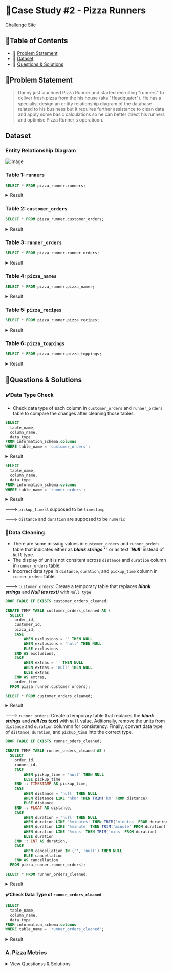 # 🍕Case Study #2 - Pizza Runners

[Challenge Site](https://8weeksqlchallenge.com/case-study-2/)

## 📖Table of Contents
- 🎯 [Problem Statement](problem-statement)
- 📂 [Dataset](dataset)
- 🚀 [Questions & Solutions](questions-&-solutions)

## 🎯Problem Statement
> Danny just lauchned Pizza Runner and started recruiting "runners" to deliver fresh pizza from the
> his house (aka "Headquater"). He has a specialist design an entity relationship diagram of the
> database related to his business but it requires further assistance to clean data and apply some
> basic calculations so he can better direct his runners and optimise Pizza Runner's operatioon.  

## Dataset
### Entity Relationship Diagram
![image](https://user-images.githubusercontent.com/75436284/225012461-ad086230-84cb-4c2c-9fb3-d387260e7406.png)

### Table 1:  ```runners```
```sql
SELECT * FROM pizza_runner.runners;
```
<details>
<summary>
  Result
</summary>

| runner_id | registration_date        |
| --------- | ------------------------ |
| 1         | 2021-01-01T00:00:00.000Z |
| 2         | 2021-01-03T00:00:00.000Z |
| 3         | 2021-01-08T00:00:00.000Z |
| 4         | 2021-01-15T00:00:00.000Z |

 </details>
 
 
### Table 2: ```customer_orders```
```sql
SELECT * FROM pizza_runner.customer_orders;
```
<details>
<summary>
  Result
</summary>

| order_id | customer_id | pizza_id | exclusions | extras | order_time               |
| -------- | ----------- | -------- | ---------- | ------ | ------------------------ |
| 1        | 101         | 1        |            |        | 2020-01-01T18:05:02.000Z |
| 2        | 101         | 1        |            |        | 2020-01-01T19:00:52.000Z |
| 3        | 102         | 1        |            |        | 2020-01-02T23:51:23.000Z |
| 3        | 102         | 2        |            | NaN    | 2020-01-02T23:51:23.000Z |
| 4        | 103         | 1        | 4          |        | 2020-01-04T13:23:46.000Z |
| 4        | 103         | 1        | 4          |        | 2020-01-04T13:23:46.000Z |
| 4        | 103         | 2        | 4          |        | 2020-01-04T13:23:46.000Z |
| 5        | 104         | 1        | null       | 1      | 2020-01-08T21:00:29.000Z |
| 6        | 101         | 2        | null       | null   | 2020-01-08T21:03:13.000Z |
| 7        | 105         | 2        | null       | 1      | 2020-01-08T21:20:29.000Z |
| 8        | 102         | 1        | null       | null   | 2020-01-09T23:54:33.000Z |
| 9        | 103         | 1        | 4          | 1, 5   | 2020-01-10T11:22:59.000Z |
| 10       | 104         | 1        | null       | null   | 2020-01-11T18:34:49.000Z |
| 10       | 104         | 1        | 2, 6       | 1, 4   | 2020-01-11T18:34:49.000Z |

 </details>
 
 
 ### Table 3:  ```runner_orders```
```sql
SELECT * FROM pizza_runner.runner_orders;
```
<details>
<summary>
  Result
</summary>

| order_id | runner_id | pickup_time         | distance | duration   | cancellation            |
| -------- | --------- | ------------------- | -------- | ---------- | ----------------------- |
| 1        | 1         | 2020-01-01 18:15:34 | 20km     | 32 minutes |                         |
| 2        | 1         | 2020-01-01 19:10:54 | 20km     | 27 minutes |                         |
| 3        | 1         | 2020-01-03 00:12:37 | 13.4km   | 20 mins    | NaN                     |
| 4        | 2         | 2020-01-04 13:53:03 | 23.4     | 40         | NaN                     |
| 5        | 3         | 2020-01-08 21:10:57 | 10       | 15         | NaN                     |
| 6        | 3         | null                | null     | null       | Restaurant Cancellation |
| 7        | 2         | 2020-01-08 21:30:45 | 25km     | 25mins     | null                    |
| 8        | 2         | 2020-01-10 00:15:02 | 23.4 km  | 15 minute  | null                    |
| 9        | 2         | null                | null     | null       | Customer Cancellation   |
| 10       | 1         | 2020-01-11 18:50:20 | 10km     | 10minutes  | null                    |


 </details>
 
 
 ### Table 4:  ```pizza_names```
```sql
SELECT * FROM pizza_runner.pizza_names;
```
<details>
<summary>
  Result
</summary>

| pizza_id | pizza_name |
| -------- | ---------- |
| 1        | Meatlovers |
| 2        | Vegetarian |

 </details>
 
 
  ### Table 5:  ```pizza_recipes```
```sql
SELECT * FROM pizza_runner.pizza_recipes;
```
<details>
<summary>
  Result
</summary>

| pizza_id | toppings                |
| -------- | ----------------------- |
| 1        | 1, 2, 3, 4, 5, 6, 8, 10 |
| 2        | 4, 6, 7, 9, 11, 12      |

</details>


  ### Table 6:  ```pizza_toppings```
```sql
SELECT * FROM pizza_runner.pizza_toppings;
```
<details>
<summary>
  Result
</summary>

| topping_id | topping_name |
| ---------- | ------------ |
| 1          | Bacon        |
| 2          | BBQ Sauce    |
| 3          | Beef         |
| 4          | Cheese       |
| 5          | Chicken      |
| 6          | Mushrooms    |
| 7          | Onions       |
| 8          | Pepperoni    |
| 9          | Peppers      |
| 10         | Salami       |
| 11         | Tomatoes     |
| 12         | Tomato Sauce |

</details>

 
## 🎯Questions & Solutions
### ✔️Data Type Check
- Check data type of each column in ```customer_orders``` and ```runner_orders``` table to compare the changes after cleaning those tables. 

```sql
SELECT 
  table_name,
  column_name,
  data_type
FROM information_schema.columns
WHERE table_name = 'customer_orders';
```

<details>
  <summary>
    Result
  </summary>
  
| table_name      | column_name | data_type                   |
| --------------- | ----------- | --------------------------- |
| customer_orders | order_id    | integer                     |
| customer_orders | customer_id | integer                     |
| customer_orders | pizza_id    | integer                     |
| customer_orders | order_time  | timestamp without time zone |
| customer_orders | exclusions  | character varying           |
| customer_orders | extras      | character varying           |
 
</details>

```sql
SELECT 
  table_name,
  column_name,
  data_type
FROM information_schema.columns
WHERE table_name = 'runner_orders';
```

<details>
  <summary>
    Result
  </summary>
  
| table_name    | column_name  | data_type         |
| ------------- | ------------ | ----------------- |
| runner_orders | order_id     | integer           |
| runner_orders | runner_id    | integer           |
| runner_orders | pickup_time  | character varying |
| runner_orders | distance     | character varying |
| runner_orders | duration     | character varying |
| runner_orders | cancellation | character varying |
 
</details>

---> ```pickup_time``` is supposed to be ```timestamp```

---> ```distance``` and ```duration``` are supposed to be ```numeric```



### 🧹Data Cleaning 
- There are some missing values in ```customer_orders``` and ```runner_orders``` table that indicates either as ***blank strings ' '*** or as text ***'Null'*** instead of ```Null``` type. 
- The display of unit is not consitent across ```distance``` and ```duration``` column in ```runner_orders``` table.
- Incorrect data type in ```distance```, ```duration```, and ```pickup_time``` column in ```runner_orders``` table. 

---> ```customer_orders```: Creare a temporary table that replaces ***blank strings*** and ***Null (as text)*** with ```Null type``` 

```sql
DROP TABLE IF EXISTS customer_orders_cleaned;

CREATE TEMP TABLE customer_orders_cleaned AS (
  SELECT 
  	order_id,
  	customer_id,
  	pizza_id, 
  	CASE 
  		WHEN exclusions = '' THEN NULL
  		WHEN exclusions = 'null' THEN NULL
  		ELSE exclusions
  	END AS exclusions, 
  	CASE 
  		WHEN extras = '' THEN NULL
  		WHEN extras = 'null' THEN NULL
  		ELSE extras
  	END AS extras,
  	order_time
  FROM pizza_runner.customer_orders);

SELECT * FROM customer_orders_cleaned;
```
<details>
   <summary>
     Result
  </summary>
  
| order_id | customer_id | pizza_id | exclusions | extras | order_time               |
| -------- | ----------- | -------- | ---------- | ------ | ------------------------ |
| 1        | 101         | 1        |            |        | 2020-01-01T18:05:02.000Z |
| 2        | 101         | 1        |            |        | 2020-01-01T19:00:52.000Z |
| 3        | 102         | 1        |            |        | 2020-01-02T23:51:23.000Z |
| 3        | 102         | 2        |            |        | 2020-01-02T23:51:23.000Z |
| 4        | 103         | 1        | 4          |        | 2020-01-04T13:23:46.000Z |
| 4        | 103         | 1        | 4          |        | 2020-01-04T13:23:46.000Z |
| 4        | 103         | 2        | 4          |        | 2020-01-04T13:23:46.000Z |
| 5        | 104         | 1        |            | 1      | 2020-01-08T21:00:29.000Z |
| 6        | 101         | 2        |            |        | 2020-01-08T21:03:13.000Z |
| 7        | 105         | 2        |            | 1      | 2020-01-08T21:20:29.000Z |
| 8        | 102         | 1        |            |        | 2020-01-09T23:54:33.000Z |
| 9        | 103         | 1        | 4          | 1, 5   | 2020-01-10T11:22:59.000Z |
| 10       | 104         | 1        |            |        | 2020-01-11T18:34:49.000Z |
| 10       | 104         | 1        | 2, 6       | 1, 4   | 2020-01-11T18:34:49.000Z |
</details>

---> ```runner_orders```: Create a temporary table that replaces the ***blank strings*** and ***null (as text)*** with ```Null``` value. Aditionally, remove the units from ```distance``` and ```duration``` colummn for consistency. Finally, convert data type of ```distance```, ```duration```, and ```pickup_time``` into the correct type.

```sql
DROP TABLE IF EXISTS runner_oders_cleaned;

CREATE TEMP TABLE runner_orders_cleaned AS (
  SELECT 
  	order_id,
  	runner_id,
  	CASE 
  		WHEN pickup_time = 'null' THEN NULL
  		ELSE pickup_time
  	END :: TIMESTAMP AS pickup_time, 
  	CASE 
  		WHEN distance = 'null' THEN NULL
  		WHEN distance LIKE '%km' THEN TRIM('km' FROM distance)
  		ELSE distance
  	END :: FLOAT AS distance,
  	CASE 
  		WHEN duration = 'null' THEN NULL
  		WHEN duration LIKE '%minutes' THEN TRIM('minutes' FROM duration)
  		WHEN duration LIKE '%minute' THEN TRIM('minute' FROM duration)
  		WHEN duration LIKE '%mins' THEN TRIM('mins' FROM duration) 
  		ELSE duration
  	END :: INT AS duration,
  	CASE 
    	WHEN cancellation IN ('', 'null') THEN NULL
  		ELSE cancellation
  	END AS cancellation
  FROM pizza_runner.runner_orders);

SELECT * FROM runner_orders_cleaned;
```
<details>
   <summary>
     Result
  </summary>
  
| order_id | runner_id | pickup_time              | distance | duration | cancellation            |
| -------- | --------- | ------------------------ | -------- | -------- | ----------------------- |
| 1        | 1         | 2020-01-01T18:15:34.000Z | 20       | 32       |                         |
| 2        | 1         | 2020-01-01T19:10:54.000Z | 20       | 27       |                         |
| 3        | 1         | 2020-01-03T00:12:37.000Z | 13.4     | 20       |                         |
| 4        | 2         | 2020-01-04T13:53:03.000Z | 23.4     | 40       |                         |
| 5        | 3         | 2020-01-08T21:10:57.000Z | 10       | 15       |                         |
| 6        | 3         |                          |          |          | Restaurant Cancellation |
| 7        | 2         | 2020-01-08T21:30:45.000Z | 25       | 25       |                         |
| 8        | 2         | 2020-01-10T00:15:02.000Z | 23.4     | 15       |                         |
| 9        | 2         |                          |          |          | Customer Cancellation   |
| 10       | 1         | 2020-01-11T18:50:20.000Z | 10       | 10       |                         |

</details>

**✔️Check Data Type of ```runner_orders_cleaned```**
```sql
SELECT 
  table_name,
  column_name,
  data_type
FROM information_schema.columns
WHERE table_name = 'runner_orders_cleaned';
```

<details>
  <summary>
    Result
  </summary>
  
| table_name            | column_name  | data_type                   |
| --------------------- | ------------ | --------------------------- |
| runner_orders_cleaned | order_id     | integer                     |
| runner_orders_cleaned | runner_id    | integer                     |
| runner_orders_cleaned | pickup_time  | timestamp without time zone |
| runner_orders_cleaned | distance     | double precision            |
| runner_orders_cleaned | duration     | integer                     |
| runner_orders_cleaned | cancellation | character varying           |
  
</details>


### A. Pizza Metrics

<details>
  <summary>
    View Questionss & Solutions
  </summary>
  
  ### Q1. How many pizzas were ordered?
  ```sql
  SELECT 
    COUNT(order_id) AS pizza_count 
  FROM customer_orders_cleaned;
  ```
  <details>
    <summary>
      Result
    </summary>
    
| pizza_count |
| ----------- |
| 14          |
    
  </details>

  
  ### Q2. How many unique customer orders were made?
  ```sql
  SELECT 
    COUNT(DISTINCT order_id) AS order_count 
  FROM customer_orders_cleaned;
  ```
  <details>
    <summary>
      Result
    </summary>
    
| order_count |
| ----------- |
| 10          |
    
  </details>
  
  ### Q3. How many successful orders were delivered by each runner?
  ```sql
  SELECT 
    runner_id,
    COUNT(order_id) AS successful_order_count
  FROM runner_orders_cleaned
  WHERE cancellation IS NULL
  GROUP BY runner_id;
  ```
  <details>
    <summary>
      Result
    </summary>
    
| runner_id | successful_order_count |
| --------- | ---------------------- |
| 1         | 4                      |
| 2         | 3                      |
| 3         | 1                      |
    
  </details>
  
  ### Q4. How many of each type of pizza was delivered?
  ```sql
  SELECT 
    pizza_name,
      COUNT(pizza_id) AS delivered_pizza_count
  FROM runner_orders_cleaned
  JOIN customer_orders_cleaned 
  USING(order_id)
  JOIN pizza_runner.pizza_names
  USING(pizza_id)
  WHERE cancellation IS NULL
  GROUP BY pizza_name;  
  ```
  <details>
    <summary>
      Result
    </summary>
    
| pizza_name | delivered_pizza_count |
| ---------- | ----- |
| Vegetarian | 3     |
| Meatlovers | 9     |
    
  </details>
  
  ### Q5. How many Vegeterian and Meatlovers were ordered by each customer?
  ```sql
  SELECT 
    customer_id,
      pizza_name,
      COUNT(pizza_id) AS ordered_pizza_count
  FROM runner_orders_cleaned
  JOIN customer_orders_cleaned 
  USING(order_id)
  JOIN pizza_runner.pizza_names
  USING(pizza_id)
  GROUP BY customer_id, pizza_name
  ORDER BY customer_id  
  ```
  <details>
    <summary>
      Result
    </summary>
    
| customer_id | pizza_name | ordered_pizza_count |
| ----------- | ---------- | ----- |
| 101         | Meatlovers | 2     |
| 101         | Vegetarian | 1     |
| 102         | Meatlovers | 2     |
| 102         | Vegetarian | 1     |
| 103         | Meatlovers | 3     |
| 103         | Vegetarian | 1     |
| 104         | Meatlovers | 3     |
| 105         | Vegetarian | 1     |
    
  </details>
  
  ### Q6. What was the maximum number of pizzas devilvered in a single order?
  ```sql
  SELECT 
    MAX(delivered_pizza_count)
  FROM (
    SELECT 
        order_id,
        COUNT(pizza_id) AS delivered_pizza_count
    FROM runner_orders_cleaned
    JOIN customer_orders_cleaned 
    USING(order_id)
    WHERE cancellation IS NULL
    GROUP BY order_id
    ORDER BY order_id ) AS delivered_pizza
  ```
  <details>
    <summary>
      Result
    </summary>
    
| max |
| ----|
| 3   |
    
  </details>
  
  ### Q7. For each customer, how many delivered pizzas had at least 1 change and how many had no changes?
  ```sql
  SELECT 
      customer_id, 
      SUM(CASE WHEN (exclusions IS NOT NULL) OR (extras IS NOT NULL) THEN 1 ELSE 0 END) AS at_least_1_change,
      SUM(CASE WHEN (exclusions IS NULL) AND (extras IS NULL) THEN 1 ELSE 0 END) AS no_change
  FROM runner_orders_cleaned
  JOIN customer_orders_cleaned 
  USING(order_id)
  WHERE cancellation IS NULL
  GROUP BY customer_id
  ORDER BY customer_id  
  ```
  <details>
    <summary>
      Result
    </summary>
    
| customer_id | at_least_1_change | no_change |
| ----------- | ----------------- | --------- |
| 101         | 0                 | 2         |
| 102         | 0                 | 3         |
| 103         | 3                 | 0         |
| 104         | 2                 | 1         |
| 105         | 1                 | 0         |
    
  </details>
  
  ### Q8. How many pizzas were delivered that had both exclusions and extras?
  ```sql
  SELECT 
  	COUNT(pizza_id) AS pizza_count
  FROM runner_orders_cleaned
  JOIN customer_orders_cleaned 
  USING(order_id)
  WHERE cancellation IS NULL AND (extras IS NOT NULL) AND (exclusions IS NOT NULL)   
  ```
  
  <details>
    <summary>
      Result
    </summary>
    
| pizza_count |
| ----------- |
| 1           |
    
  </details>
  
  ###  Q9. What was the total volume of pizzas ordered for each hour of the day?
  ```sql
  SELECT 
  	DATE_PART('HOUR', order_time) AS hour_of_day,
  	COUNT(pizza_id) AS order_count
  FROM customer_orders_cleaned
  GROUP BY hour_of_day
  ORDER BY hour_of_day
  ```
  
  <details>
    <summary>
      Result
    </summary>
    
| hour_of_day | order_count |
| ----------- | ----------- |
| 11          | 1           |
| 13          | 3           |
| 18          | 3           |
| 19          | 1           |
| 21          | 3           |
| 23          | 3           |
    
  </details>

  ### Q10. What was the volume of orders for each day of week?
  ```sql
  SELECT
  	TO_CHAR(order_time, 'day') AS day_of_week,
  	COUNT(pizza_id) AS order_count
  FROM customer_orders_cleaned
  GROUP BY day_of_week
  ORDER BY day_of_week
  ```
  
  <details>
    <summary>
      Result
    </summary>
    
| day_of_week | order_count |
| ----------- | ----------- |
| friday      | 1           |
| saturday    | 5           |
| thursday    | 3           |
| wednesday   | 5           |
    
  </details>
</details>
 
